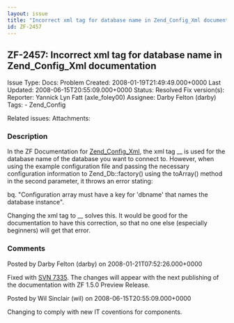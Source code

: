 ```yaml
---
layout: issue
title: "Incorrect xml tag for database name in Zend_Config_Xml documentation"
id: ZF-2457
---
```


ZF-2457: Incorrect xml tag for database name in Zend\_Config\_Xml documentation
-------------------------------------------------------------------------------

 Issue Type: Docs: Problem Created: 2008-01-19T21:49:49.000+0000 Last Updated: 2008-06-15T20:55:09.000+0000 Status: Resolved Fix version(s): 
 Reporter:  Yannick Lyn Fatt (axle\_foley00)  Assignee:  Darby Felton (darby)  Tags: - Zend\_Config
 
 Related issues: 
 Attachments: 
### Description

In the ZF Documentation for [Zend\_Config\_Xml](http://framework.zend.com/manual/en/zend.config.adapters.xml.html), the xml tag __ is used for the database name of the database you want to connect to. However, when using the example configuration file and passing the necessary configuration information to Zend\_Db::factory() using the toArray() method in the second parameter, it throws an error stating:

bq. "Configuration array must have a key for 'dbname' that names the database instance".

Changing the xml tag to __ solves this. It would be good for the documentation to have this correction, so that no one else (especially beginners) will get that error.

 

 

### Comments

Posted by Darby Felton (darby) on 2008-01-21T07:52:26.000+0000

Fixed with [SVN 7335](http://framework.zend.com/fisheye/changelog/Zend_Framework/?cs=7335). The changes will appear with the next publishing of the documentation with ZF 1.5.0 Preview Release.

 

 

Posted by Wil Sinclair (wil) on 2008-06-15T20:55:09.000+0000

Changing to comply with new IT coventions for components.

 

 